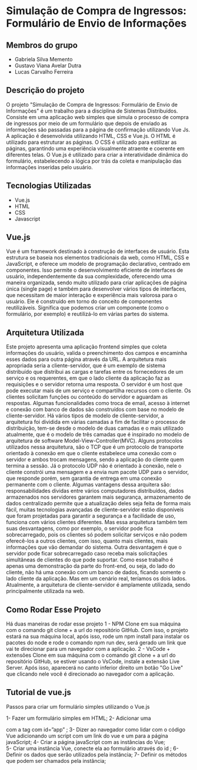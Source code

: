  # Simulação de Compra de Ingressos: Formulário de Envio de Informações
 
## Membros do grupo
- Gabriela Silva Memento
- Gustavo Viana Avelar Dutra
- Lucas Carvalho Ferreira

## Descrição do projeto
  O projeto "Simulação de Compra de Ingressos: Formulário de Envio de Informações" é um trabalho para a disciplina de Sistemas Distribuídos. 
Consiste em uma aplicação web simples que simula o processo de compra de ingressos por meio de um formulário que depois de enviado as informações são passadas para a página de confirmação utilizando Vue Js.
  A aplicação é desenvolvida utilizando HTML, CSS e Vue.js. O HTML é utilizado para estruturar as páginas. O CSS é utilizado para estilizar as páginas, garantindo uma experiência visualmente atraente e coerente em diferentes telas. O Vue.js é utilizado para criar a interatividade dinâmica do formulário, estabelecendo a lógica por trás da coleta e manipulação das informações inseridas pelo usuário.

## Tecnologias Utilizadas
- Vue.js
- HTML
- CSS
- Javascript
  
## Vue.js
Vue é um framework destinado à construção de interfaces de usuário. Esta estrutura se baseia nos elementos tradicionais da web, como HTML, CSS e JavaScript, e oferece um modelo de programação declarativo, centrado em componentes. Isso permite o desenvolvimento eficiente de interfaces de usuário, independentemente da sua complexidade, oferecendo uma maneira organizada, sendo muito utilizado para criar aplicações de página única (single page) e também para desenvolver vários tipos de interfaces, que necessitam de maior interação e experiência mais valorosa para o usuário.
Ele é construído em torno do conceito de componentes reutilizáveis. Significa que podemos criar um componente (como o formulário, por exemplo) e reutilizá-lo em várias partes do sistema.

  
## Arquitetura Utilizada
Este projeto apresenta uma aplicação frontend simples que coleta informações do usuário, valida o preenchimento dos campos e encaminha esses dados para outra página através da URL. A arquitetura mais apropriada seria a cliente-servidor, que é um exemplo de sistema distribuído que distribui as cargas e tarefas entre os fornecedores de um serviço e os requerentes, em que o lado cliente da aplicação faz as requisições e o servidor retorna uma resposta. O servidor é um host que pode executar mais de um serviço e compartilha recursos com o cliente. Os clientes solicitam funções ou conteúdo do servidor e aguardam as respostas. Algumas funcionalidades como troca de email, acesso à internet e conexão com banco de dados são construídos com base no modelo de cliente-servidor. Há vários tipos de modelo de cliente-servidor, a arquitetura foi dividida em várias camadas a fim de facilitar o processo de distribuição, tem-se desde o modelo de duas camadas e o mais utilizado atualmente, que é o modelo de três camadas que é inspirado no modelo de arquitetura de software Model-View-Controller(MVC). Alguns protocolos utilizados nessa arquitetura, são o TCP que é um protocolo de transporte orientado à conexão em que o cliente estabelece uma conexão com o servidor e ambos trocam mensagens, sendo a aplicação do cliente quem termina a sessão. Já o protocolo UDP não é orientado à conexão, nele o cliente constrói uma mensagem e a envia num pacote UDP para o servidor, que responde porém, sem garantia de entrega em uma conexão permanente com o cliente. Algumas vantagens dessa arquitera são: responsabilidades dividas entre vários computadores distribuídos, dados armazenados nos servidores garantem mais segurança, armazenamento de dados centralizado permite que a atualização deles seja feita de forma mais fácil, muitas tecnologias avançadas de cliente-servidor estão disponíveis que foram projetadas para garantir a segurança e a facilidade de uso, funciona com vários clientes diferentes. Mas essa arquitetura também tem suas desvantagens, como por exemplo, o servidor pode fica sobrecarregado, pois os clientes só podem solicitar serviços e não podem oferecê-los a outros clientes, com isso, quanto mais clientes, mais informações que vão demandar do sistema. Outra desvantagem é que o servidor pode ficar sobrecarregado caso receba mais solicitações simultâneas de clientes do que pode suportar. Como esse trabalho é apenas uma demonstração da parte do front-end, ou seja, do lado do cliente, não há uma conexão com um banco de dados, ficando somente o lado cliente da aplicação. Mas em um cenário real, teríamos os dois lados. Atualmente, a arquitetura de cliente-servidor é amplamente utilizada, sendo principalmente utilizada na web. 

## Como Rodar Esse Projeto
Há duas maneiras de rodar esse projeto
1 - NPM 
 Clone em sua máquina com o comando git clone + a url do repositório GitHub. Com isso, o projeto estará na sua máquina local, após isso, rode um npm install para instalar os pacotes do node e rode o comando npm run dev, será gerado um link que vai te direcionar para um navegador com a aplicação.
2 - VsCode + extensões
 Clone em sua máquina com o comando git clone + a url do repositório GitHub, se estiver usando o VsCode, instale a extensão Live Server. Após isso, aparecerá no canto inferior direito um botão "Go Live" que clicando nele você é direcionado ao navegador com a aplicação.

 ## Tutorial de vue.js 
 Passos para criar um formulário simples utilizando o Vue.js 

1- Fazer um formulário simples em HTML;
2- Adicionar uma <div> com a tag com id=”app” ;
3- Dizer ao navegador como lidar com o código Vue adicionando um script com um link do vue e um para a página javaScript;
4-  Criar a página javaScript com as instâncias do Vue;  
5- Criar uma instância Vue, conecte ela ao formulário através do id ;
6- Definir os dados que serão utilizados pela instância;
7- Definir  os métodos que podem ser chamados pela instância;


